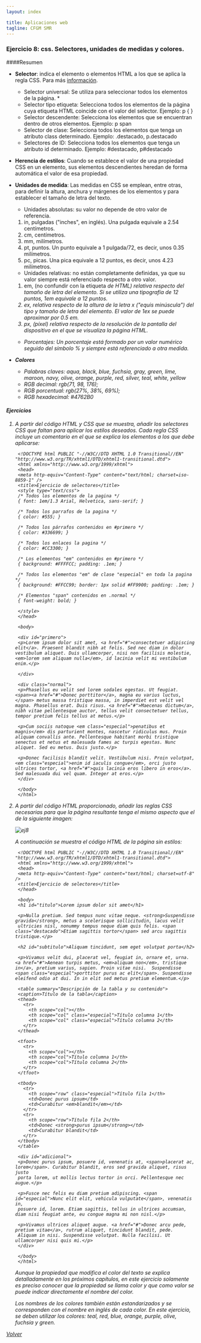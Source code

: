 ```yaml
---
layout: index

title: Aplicaciones web
tagline: CFGM SMR
---
```


### Ejercicio 8: css. Selectores, unidades de medidas y colores.

####Resumen

* **Selector**: indica el elemento o elementos HTML a los que se aplica la regla CSS. Para más [información](http://librosweb.es/css/capitulo_2/selectores_basicos.html).

	* Selector universal: Se utiliza para seleccionar todos los elementos de la página. *
	* Selector tipo etiqueta: Selecciona todos los elementos de la página cuya etiqueta HTML coincide con el valor del selector. Ejemplo: p { }
	* Selector descendente: Selecciona los elementos que se encuentran dentro de otros elementos. Ejemplo: p span
    * Selector de clase: Selecciona todos los elementos que tenga un atributo class determinado. Ejemplo: .destacado, p.destacado
	* Selectores de ID: Selecciona todos los elementos que tenga un atributo id determinado. Ejemplo: #destacado, p#destacado

* **Herencia de estilos**: Cuando se establece el valor de una propiedad CSS en un elemento, sus elementos descendientes heredan de forma automática el valor de esa propiedad. 

* **Unidades de medida**: Las medidas en CSS se emplean, entre otras, para definir la altura, anchura y márgenes de los elementos y para establecer el tamaño de letra del texto.

	* Unidades absolutas: su valor no depende de otro valor de referencia.

    1. in, pulgadas ("inches", en inglés). Una pulgada equivale a 2.54 centímetros.
    2. cm, centímetros.
    3. mm, milímetros.
    4. pt, puntos. Un punto equivale a 1 pulgada/72, es decir, unos 0.35 milímetros.
    5. pc, picas. Una pica equivale a 12 puntos, es decir, unos 4.23 milímetros.

    * Unidades relativas: no están completamente definidas, ya que su valor siempre está referenciado respecto a otro valor.


    1. em, (no confundir con la etiqueta <em> de HTML) relativa respecto del tamaño de letra del elemento. Si se utiliza una tipografía de 12 puntos, 1em equivale a 12 puntos.
    2. ex, relativa respecto de la altura de la letra x ("equis minúscula") del tipo y tamaño de letra del elemento.  El valor de 1ex se puede aproximar por 0.5 em.
    3. px, (píxel) relativa respecto de la resolución de la pantalla del dispositivo en el que se visualiza la página HTML.

    * Porcentajes: Un porcentaje está formado por un valor numérico seguido del símbolo % y siempre está referenciado a otra medida. 

* **Colores**

	* Palabras claves: aqua, black, blue, fuchsia, gray, green, lime, maroon, navy, olive, orange, purple, red, silver, teal, white, yellow
    * RGB decimal: rgb(71, 98, 176);
    * RGB porcentual: rgb(27%, 38%, 69%);
    * RGB hexadecimal: #4762B0

#### Ejercicios 

1. A partir del código HTML y CSS que se muestra, añadir los selectores CSS que faltan para aplicar los estilos deseados. Cada regla CSS incluye un comentario en el que se explica los elementos a los que debe aplicarse:
      
        <!DOCTYPE html PUBLIC "-//W3C//DTD XHTML 1.0 Transitional//EN" "http://www.w3.org/TR/xhtml1/DTD/xhtml1-transitional.dtd">
        <html xmlns="http://www.w3.org/1999/xhtml">
        <head>
        <meta http-equiv="Content-Type" content="text/html; charset=iso-8859-1" />
        <title>Ejercicio de selectores</title>
        <style type="text/css">
        /* Todos los elementos de la pagina */
        { font: 1em/1.3 Arial, Helvetica, sans-serif; }
         
        /* Todos los parrafos de la pagina */
        { color: #555; }
         
        /* Todos los párrafos contenidos en #primero */
        { color: #336699; }
         
        /* Todos los enlaces la pagina */
        { color: #CC3300; }
         
        /* Los elementos "em" contenidos en #primero */
        { background: #FFFFCC; padding: .1em; }
         
        /* Todos los elementos "em" de clase "especial" en toda la pagina */
        { background: #FFCC99; border: 1px solid #FF9900; padding: .1em; }
         
        /* Elementos "span" contenidos en .normal */
        { font-weight: bold; }
         
        </style>
        </head>
         
        <body>
         
        <div id="primero">
        <p>Lorem ipsum dolor sit amet, <a href="#">consectetuer adipiscing elit</a>. Praesent blandit nibh at felis. Sed nec diam in dolor vestibulum aliquet. Duis ullamcorper, nisi non facilisis molestie, <em>lorem sem aliquam nulla</em>, id lacinia velit mi vestibulum enim.</p>
         
        </div>
         
        <div class="normal">
        <p>Phasellus eu velit sed lorem sodales egestas. Ut feugiat. <span><a href="#">Donec porttitor</a>, magna eu varius luctus,</span> metus massa tristique massa, in imperdiet est velit vel magna. Phasellus erat. Duis risus. <a href="#">Maecenas dictum</a>, nibh vitae pellentesque auctor, tellus velit consectetuer tellus, tempor pretium felis tellus at metus.</p>
         
        <p>Cum sociis natoque <em class="especial">penatibus et magnis</em> dis parturient montes, nascetur ridiculus mus. Proin aliquam convallis ante. Pellentesque habitant morbi tristique senectus et netus et malesuada fames ac turpis egestas. Nunc aliquet. Sed eu metus. Duis justo.</p>
         
        <p>Donec facilisis blandit velit. Vestibulum nisi. Proin volutpat, <em class="especial">enim id iaculis congue</em>, orci justo ultrices tortor, <a href="#">quis lacinia eros libero in eros</a>. Sed malesuada dui vel quam. Integer at eros.</p>
        </div>
         
        </body>
        </html>     

2. A partir del código HTML proporcionado, añadir las reglas CSS necesarias para que la página resultante tenga el mismo aspecto que el de la siguiente imagen:

    ![ej8](img/ej8_1.png)

    A continuación se muestra el código HTML de la página sin estilos:

        <!DOCTYPE html PUBLIC "-//W3C//DTD XHTML 1.0 Transitional//EN" "http://www.w3.org/TR/xhtml1/DTD/xhtml1-transitional.dtd">
        <html xmlns="http://www.w3.org/1999/xhtml">
        <head>
        <meta http-equiv="Content-Type" content="text/html; charset=utf-8" />
        <title>Ejercicio de selectores</title>
        </head>
         
        <body>
        <h1 id="titulo">Lorem ipsum dolor sit amet</h1>
         
        <p>Nulla pretium. Sed tempus nunc vitae neque. <strong>Suspendisse gravida</strong>, metus a scelerisque sollicitudin, lacus velit 
        ultricies nisl, nonummy tempus neque diam quis felis. <span class="destacado">Etiam sagittis tortor</span> sed arcu sagittis tristique.</p>
         
        <h2 id="subtitulo">Aliquam tincidunt, sem eget volutpat porta</h2>
         
        <p>Vivamus velit dui, placerat vel, feugiat in, ornare et, urna.  <a href="#">Aenean turpis metus, <em>aliquam non</em>, tristique in</a>, pretium varius, sapien. Proin vitae nisi.  Suspendisse <span class="especial">porttitor purus ac elit</span>. Suspendisse eleifend odio at dui. In in elit sed metus pretium elementum.</p>
         
        <table summary="Descripción de la tabla y su contenido">
        <caption>Título de la tabla</caption>
        <thead>
          <tr>
            <th scope="col"></th>
            <th scope="col" class="especial">Título columna 1</th>
            <th scope="col" class="especial">Título columna 2</th>
          </tr>
        </thead>
         
        <tfoot>
          <tr>
            <th scope="col"></th>
            <th scope="col">Título columna 1</th>
            <th scope="col">Título columna 2</th>
          </tr>
        </tfoot>
         
        <tbody>
          <tr>
            <th scope="row" class="especial">Título fila 1</th>
            <td>Donec purus ipsum</td>
            <td>Curabitur <em>blandit</em></td>
          </tr>
          <tr>
            <th scope="row">Título fila 2</th>
            <td>Donec <strong>purus ipsum</strong></td>
            <td>Curabitur blandit</td>
          </tr>
        </tbody>
        </table>
         
        <div id="adicional">
        <p>Donec purus ipsum, posuere id, venenatis at, <span>placerat ac, lorem</span>. Curabitur blandit, eros sed gravida aliquet, risus justo 
        porta lorem, ut mollis lectus tortor in orci. Pellentesque nec augue.</p>
         
        <p>Fusce nec felis eu diam pretium adipiscing. <span id="especial">Nunc elit elit, vehicula vulputate</span>, venenatis in, 
        posuere id, lorem. Etiam sagittis, tellus in ultrices accumsan, diam nisi feugiat ante, eu congue magna mi non nisl.</p>
         
        <p>Vivamus ultrices aliquet augue. <a href="#">Donec arcu pede, pretium vitae</a>, rutrum aliquet, tincidunt blandit, pede. 
        Aliquam in nisi. Suspendisse volutpat. Nulla facilisi. Ut ullamcorper nisi quis mi.</p>
        </div>
         
        </body>
        </html>

    Aunque la propiedad que modifica el color del texto se explica detalladamente en los próximos capítulos, en este ejercicio solamente es preciso conocer que la propiedad se llama color y que como valor se puede indicar directamente el nombre del color.

    Los nombres de los colores también están estandarizados y se corresponden con el nombre en inglés de cada color. En este ejercicio, se deben utilizar los colores: teal, red, blue, orange, purple, olive, fuchsia y green.

[Volver](index)


